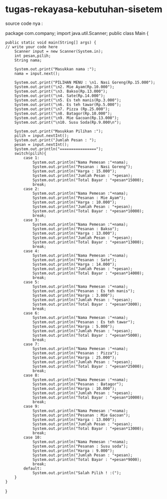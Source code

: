 # tugas-rekayasa-kebutuhan-sisetem
source code nya :

package com.company;
import java.util.Scanner;
public class Main {

    public static void main(String[] args) {
	// write your code here
        Scanner input = new Scanner(System.in);
        int pesan,pilih;
        String nama;

        System.out.print("Masukkan nama :");
        nama = input.next();

        System.out.print("PILIHAN MENU : \n1. Nasi Goreng(Rp.15.000");
        System.out.print("\n2. Mie Ayam(Rp.10.000");
        System.out.print("\n3. Bakso(Rp.13.000");
        System.out.print("\n4. Sate(Rp.14.000");
        System.out.print("\n5. Es teh manis(Rp.3.000");
        System.out.print("\n6. Es teh tawar(Rp.5.000");
        System.out.print("\n7. Pizza (Rp.25.000");
        System.out.print("\n8. Batagor(Rp.10.000");
        System.out.print("\n9. Mie Gacoan(Rp.13.000");
        System.out.print("\n10. Susu Soda(Rp.9.000\n");

        System.out.print("Masukkan Pilihan :");
        pilih = input.nextInt();
        System.out.print("Jumlah Pesan : ");
        pesan = input.nextInt();
        System.out.println("================");
        switch(pilih){
            case 1:
                System.out.println("Nama Pemesan :"+nama);
                System.out.println("Pesanan : Nasi Goreng");
                System.out.println("Harga : 15.000");
                System.out.println("Jumlah Pesan : "+pesan);
                System.out.println("Total Bayar : "+pesan*15000);
                break;
            case 2:
                System.out.println("Nama Pemesan :"+nama);
                System.out.println("Pesanan : Mie Ayam");
                System.out.println("Harga : 10.000");
                System.out.println("Jumlah Pesan : "+pesan);
                System.out.println("Total Bayar : "+pesan*10000);
                break;
            case 3:
                System.out.println("Nama Pemesan :"+nama);
                System.out.println("Pesanan : Bakso");
                System.out.println("Harga : 13.000");
                System.out.println("Jumlah Pesan : "+pesan);
                System.out.println("Total Bayar : "+pesan*13000);
                break;
            case 4:
                System.out.println("Nama Pemesan :"+nama);
                System.out.println("Pesanan : Sate");
                System.out.println("Harga : 14.000");
                System.out.println("Jumlah Pesan : "+pesan);
                System.out.println("Total Bayar : "+pesan*14000);
                break;
            case 5:
                System.out.println("Nama Pemesan :"+nama);
                System.out.println("Pesanan : Es teh manis");
                System.out.println("Harga : 3.000");
                System.out.println("Jumlah Pesan : "+pesan);
                System.out.println("Total Bayar : "+pesan*3000);
                break;
            case 6:
                System.out.println("Nama Pemesan :"+nama);
                System.out.println("Pesanan : Es teh tawar");
                System.out.println("Harga : 5.000");
                System.out.println("Jumlah Pesan : "+pesan);
                System.out.println("Total Bayar : "+pesan*5000);
                break;
            case 7:
                System.out.println("Nama Pemesan :"+nama);
                System.out.println("Pesanan : Pizza");
                System.out.println("Harga : 25.000");
                System.out.println("Jumlah Pesan : "+pesan);
                System.out.println("Total Bayar : "+pesan*25000);
                break;
            case 8:
                System.out.println("Nama Pemesan :"+nama);
                System.out.println("Pesanan : Batagor");
                System.out.println("Harga : 10.000");
                System.out.println("Jumlah Pesan : "+pesan);
                System.out.println("Total Bayar : "+pesan*10000);
                break;
            case 9:
                System.out.println("Nama Pemesan :"+nama);
                System.out.println("Pesanan : Mie Gacoan");
                System.out.println("Harga : 13.000");
                System.out.println("Jumlah Pesan : "+pesan);
                System.out.println("Total Bayar : "+pesan*13000);
                break;
            case 10:
                System.out.println("Nama Pemesan :"+nama);
                System.out.println("Pesanan : Susu soda");
                System.out.println("Harga : 9.000");
                System.out.println("Jumlah Pesan : "+pesan);
                System.out.println("Total Bayar : "+pesan*9000);
                break;
            default:
                System.out.println("Salah Pilih ! :(");
        }
    }
}
